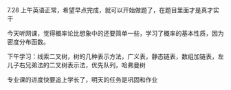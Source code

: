 7.28
上午英语正常，希望早点完成，就可以开始做题了，在题目里面才是真才实干

今天听网课，觉得概率论比想象中的还要简单一些，学习了概率的基本性质，因为密度分布函数。

下午学习：线索二叉树，树的几种表示方法，广义表，静态链表，数组加链表，左儿子右兄弟法的二叉树表示法，优先队列，哈弗曼树

专业课的进度快要追上学长了，明天的任务是巩固和作业

